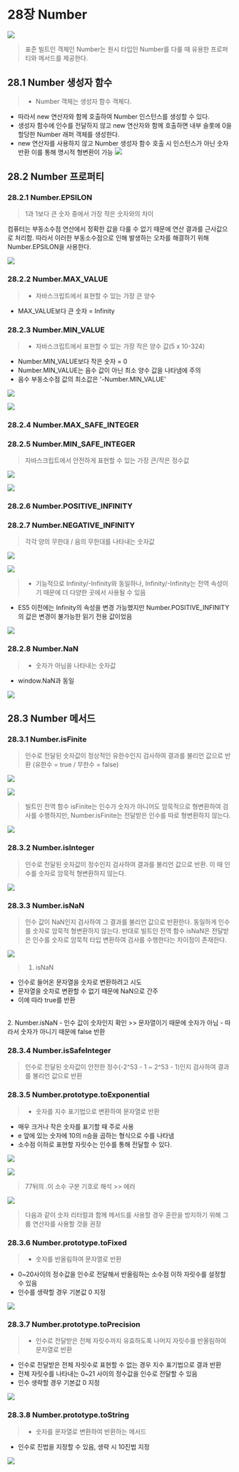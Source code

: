# 28장 Number
![](https://velog.velcdn.com/images/chtoqur/post/7f73f899-5acd-4e04-852a-f3d32e63bd25/image.png)
> 표준 빌트인 객체인 Number는 원시 타입인 Number를 다룰 때 유용한 프로퍼티와 메서드를 제공한다.

## 28.1 Number 생성자 함수
> - Number 객체는 생성자 함수 객체다.
- 따라서 new 연산자와 함께 호출하여 Number 인스턴스를 생성할 수 있다.
- 생성자 함수에 인수를 전달하지 않고 new 연산자와 함께 호출하면 내부 슬롯에 0을 할당한 Number 래퍼 객체를 생성한다.
- new 연산자를 사용하지 않고 Number 생성자 함수 호출 시 인스턴스가 아닌 숫자 반환
이를 통해 명시적 형변환이 가능
![](https://velog.velcdn.com/images/chtoqur/post/654b7ee6-931d-4251-abc5-fecb0a905472/image.png)

## 28.2 Number 프로퍼티
### 28.2.1 Number.EPSILON
> 1과 1보다 큰 숫자 중에서 가장 작은 숫자와의 차이

컴퓨터는 부동소수점 연산에서 정확한 값을 다룰 수 없기 때문에 연산 결과를 근사값으로 처리함. 따라서 이러한 부동소수점으로 인해 발생하는 오차를 해결하기 위해 Number.EPSILON을 사용한다.

![](https://velog.velcdn.com/images/chtoqur/post/31947016-b612-4320-88ed-dacf9764c3a6/image.png)

### 28.2.2 Number.MAX_VALUE
> - 자바스크립트에서 표현할 수 있는 가장 큰 양수
- MAX_VALUE보다 큰 숫자 = Infinity

### 28.2.3 Number.MIN_VALUE
> - 자바스크립트에서 표현할 수 있는 가장 작은 양수 값(5 x 10-324)
- Number.MIN_VALUE보다 작은 숫자 = 0
- Number.MIN_VALUE는 음수 값이 아닌 최소 양수 값을 나타냄에 주의
- 음수 부동소수점 값의 최소값은 '-Number.MIN_VALUE'

![](https://velog.velcdn.com/images/chtoqur/post/a0e0d93c-3ddf-4cc3-bf25-0c48be9cf721/image.png)

![](https://velog.velcdn.com/images/chtoqur/post/1251437d-a871-49bf-abd8-e002f29ea21d/image.png)

### 28.2.4 Number.MAX_SAFE_INTEGER
### 28.2.5 Number.MIN_SAFE_INTEGER
> 자바스크립트에서 안전하게 표현할 수 있는 가장 큰/작은 정수값

![](https://velog.velcdn.com/images/chtoqur/post/981a86a1-6cb6-4722-8aa0-dbf1bff258f3/image.png)

![](https://velog.velcdn.com/images/chtoqur/post/3ae152e9-e596-4dc6-a86a-fb2ec9cb357a/image.png)

### 28.2.6 Number.POSITIVE_INFINITY
### 28.2.7 Number.NEGATIVE_INFINITY
> 각각 양의 무한대 / 음의 무한대를 나타내는 숫자값

![](https://velog.velcdn.com/images/chtoqur/post/c3cd7ebc-6763-4d13-b9bd-cb7f1f49cc3d/image.png)

![](https://velog.velcdn.com/images/chtoqur/post/62f38fa3-eb0f-4246-94fb-9b0842c7037f/image.png)

> - 기능적으로 Infinity/-Infinity와 동일하나, Infinity/-Infinity는 전역 속성이기 때문에 더 다양한 곳에서 사용될 수 있음
- ES5 이전에는 Infinity의 속성을 변경 가능했지만 Number.POSITIVE_INFINITY의 값은 변경이 불가능한 읽기 전용 값이었음

![](https://velog.velcdn.com/images/chtoqur/post/3aef1fd5-95c0-4717-ba5d-a23d91201979/image.png)

### 28.2.8 Number.NaN
> - 숫자가 아님을 나타내는 숫자값
- window.NaN과 동일

![](https://velog.velcdn.com/images/chtoqur/post/95d355d5-0fae-4a50-bde0-cd651fbd191d/image.png)


## 28.3 Number 메서드
### 28.3.1 Number.isFinite
> 인수로 전달된 숫자값이 정상적인 유한수인지 검사하여 결과를 불리언 값으로 반환 (유한수 = true / 무한수 = false)

![](https://velog.velcdn.com/images/chtoqur/post/24ade546-5c43-48cd-84e0-67e8860a46d3/image.png)

![](https://velog.velcdn.com/images/chtoqur/post/ba43b5b5-535d-48ab-8ba7-ddc8f5e4ccf2/image.png)
> 빌트인 전역 함수 isFinite는 인수가 숫자가 아니어도 암묵적으로 형변환하여 검사를 수행하지만, Number.isFinite는 전달받은 인수를 따로 형변환하지 않는다.

![](https://velog.velcdn.com/images/chtoqur/post/f0fd1bb9-8b57-4a29-9f0f-3d15afa0fe2e/image.png)

### 28.3.2 Number.isInteger
> 인수로 전달된 숫자값이 정수인지 검사하여 결과를 불리언 값으로 반환. 이 때 인수를 숫자로 암묵적 형변환하지 않는다.

![](https://velog.velcdn.com/images/chtoqur/post/120fcec9-ce9a-402b-8246-f4d51a3bc42f/image.png)

### 28.3.3 Number.isNaN
>  인수 값이 NaN인지 검사하여 그 결과를 불리언 값으로 반환한다. 동일하게 인수를 숫자로 암묵적 형변환하지 않는다. 반대로 빌트인 전역 함수 isNaN은 전달받은 인수를 숫자로 암묵적 타입 변환하여 검사를 수행한다는 차이점이 존재한다.

![](https://velog.velcdn.com/images/chtoqur/post/9aa47364-7703-4c3e-8a3e-d7d8f0eca7ca/image.png)

> 1. isNaN
- 인수로 들어온 문자열을 숫자로 변환하려고 시도
- 문자열을 숫자로 변환할 수 없기 때문에 NaN으로 간주
- 이에 따라 true를 반환
<br/>
2. Number.isNaN
- 인수 값이 숫자인지 확인 >> 문자열이기 때문에 숫자가 아님
- 따라서 숫자가 아니기 때문에 false 반환

### 28.3.4 Number.isSafeInteger
> 인수로 전달된 숫자값이 안전한 정수(-2^53 - 1 ~ 2^53 - 1)인지 검사하여 결과를 불리언 값으로 반환

### 28.3.5 Number.prototype.toExponential
> - 숫자를 지수 표기법으로 변환하여 문자열로 반환
- 매우 크거나 작은 숫자를 표기할 때 주로 사용
- e 앞에 있는 숫자에 10의 n승을 곱하는 형식으로 수를 나타냄
- 소수점 이하로 표현할 자릿수는 인수를 통해 전달할 수 있다.

![](https://velog.velcdn.com/images/chtoqur/post/0c50611c-7856-4935-9418-3c7844bd7f57/image.png)

![](https://velog.velcdn.com/images/chtoqur/post/217669c3-3309-495a-996f-820efcce892f/image.png)
> 77뒤의 .이 소수 구분 기호로 해석 >> 에러

![](https://velog.velcdn.com/images/chtoqur/post/de751611-9fdf-4952-adf2-16296f22b3b4/image.png)

> 다음과 같이 숫자 리터럴과 함께 메서드를 사용할 경우 혼란을 방지하기 위해 그룹 연산자를 사용할 것을 권장

### 28.3.6 Number.prototype.toFixed
> - 숫자를 반올림하여 문자열로 반환
- 0~20사이의 정수값을 인수로 전달해서 반올림하는 소수점 이하 자릿수를 설정할 수 있음
- 인수를 생략할 경우 기본값 0 지정

![](https://velog.velcdn.com/images/chtoqur/post/d278feae-b34d-47a6-89d6-0fb5bb9402e0/image.png)

### 28.3.7 Number.prototype.toPrecision
> - 인수로 전달받은 전체 자릿수까지 유효하도록 나머지 자릿수를 반올림하여 문자열로 반환
- 인수로 전달받은 전체 자릿수로 표현할 수 없는 경우 지수 표기법으로 결과 반환
- 전체 자릿수를 나타내는 0~21 사이의 정수값을 인수로 전달할 수 있음
- 인수 생략할 경우 기본값 0 지정

![](https://velog.velcdn.com/images/chtoqur/post/0b49ad2e-2b41-4ea4-86d0-45e5609f022b/image.png)

### 28.3.8 Number.prototype.toString
> - 숫자를 문자열로 변환하여 반환하는 메서드
- 인수로 진법을 지정할 수 있음, 생략 시 10진법 지정

![](https://velog.velcdn.com/images/chtoqur/post/147878db-96fd-4e47-a094-e4d7f861da6b/image.png)

